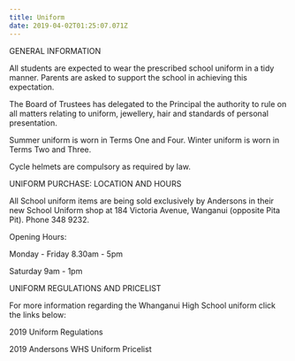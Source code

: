 ```yaml
---
title: Uniform
date: 2019-04-02T01:25:07.071Z
---
```

GENERAL INFORMATION

All students are expected to wear the prescribed school uniform in a tidy manner. Parents are asked to support the school in achieving this expectation.



The Board of Trustees has delegated to the Principal the authority to rule on all matters relating to uniform, jewellery, hair and standards of personal presentation.



Summer uniform is worn in Terms One and Four. Winter uniform is worn in Terms Two and Three.



Cycle helmets are compulsory as required by law.



UNIFORM PURCHASE: LOCATION AND HOURS

All School uniform items are being sold exclusively by Andersons in their new School Uniform shop at 184 Victoria Avenue, Wanganui  (opposite Pita Pit).  Phone 348 9232.



Opening Hours:



Monday - Friday 8.30am - 5pm



Saturday 9am - 1pm



UNIFORM REGULATIONS AND PRICELIST

For more information regarding the Whanganui High School uniform click the links below:



2019 Uniform Regulations



2019 Andersons WHS Uniform Pricelist
